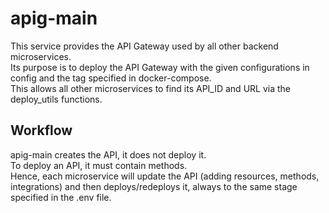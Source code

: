 # apig-main
This service provides the API Gateway used by all other backend microservices.  
Its purpose is to deploy the API Gateway with the given configurations in config and the tag specified in docker-compose.  
This allows all other microservices to find its API_ID and URL via the deploy_utils functions.

## Workflow
apig-main creates the API, it does not deploy it.  
To deploy an API, it must contain methods.  
Hence, each microservice will update the API (adding resources, methods, integrations) and then deploys/redeploys it, always to the same stage specified in the .env file.